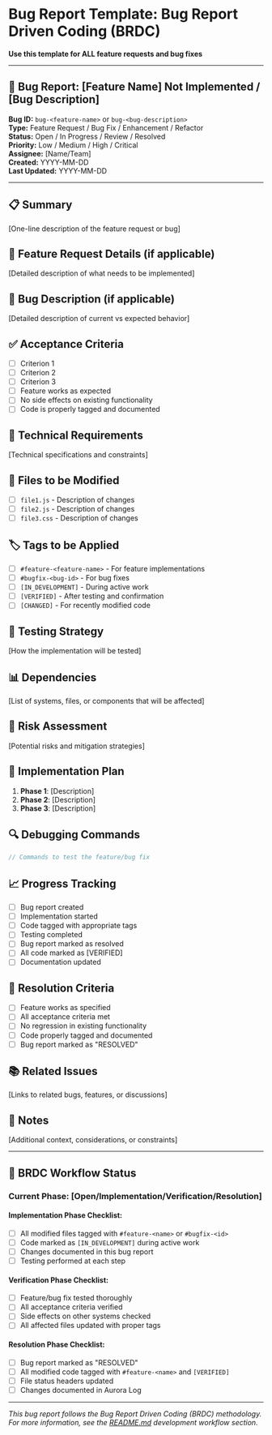 # Bug Report Template: Bug Report Driven Coding (BRDC)

**Use this template for ALL feature requests and bug fixes**

---

## 🐛 Bug Report: [Feature Name] Not Implemented / [Bug Description]

**Bug ID:** `bug-<feature-name>` or `bug-<bug-description>`  
**Type:** Feature Request / Bug Fix / Enhancement / Refactor  
**Status:** Open / In Progress / Review / Resolved  
**Priority:** Low / Medium / High / Critical  
**Assignee:** [Name/Team]  
**Created:** YYYY-MM-DD  
**Last Updated:** YYYY-MM-DD  

---

## 📋 Summary
[One-line description of the feature request or bug]

## 🎯 Feature Request Details (if applicable)
[Detailed description of what needs to be implemented]

## 🐛 Bug Description (if applicable)
[Detailed description of current vs expected behavior]

## ✅ Acceptance Criteria
- [ ] Criterion 1
- [ ] Criterion 2
- [ ] Criterion 3
- [ ] Feature works as expected
- [ ] No side effects on existing functionality
- [ ] Code is properly tagged and documented

## 🔧 Technical Requirements
[Technical specifications and constraints]

## 📁 Files to be Modified
- [ ] `file1.js` - Description of changes
- [ ] `file2.js` - Description of changes
- [ ] `file3.css` - Description of changes

## 🏷️ Tags to be Applied
- [ ] `#feature-<feature-name>` - For feature implementations
- [ ] `#bugfix-<bug-id>` - For bug fixes
- [ ] `[IN_DEVELOPMENT]` - During active work
- [ ] `[VERIFIED]` - After testing and confirmation
- [ ] `[CHANGED]` - For recently modified code

## 🧪 Testing Strategy
[How the implementation will be tested]

## 📊 Dependencies
[List of systems, files, or components that will be affected]

## 🚨 Risk Assessment
[Potential risks and mitigation strategies]

## 📝 Implementation Plan
1. **Phase 1**: [Description]
2. **Phase 2**: [Description]
3. **Phase 3**: [Description]

## 🔍 Debugging Commands
```javascript
// Commands to test the feature/bug fix
```

## 📈 Progress Tracking
- [ ] Bug report created
- [ ] Implementation started
- [ ] Code tagged with appropriate tags
- [ ] Testing completed
- [ ] Bug report marked as resolved
- [ ] All code marked as [VERIFIED]
- [ ] Documentation updated

## 🎯 Resolution Criteria
- [ ] Feature works as specified
- [ ] All acceptance criteria met
- [ ] No regression in existing functionality
- [ ] Code properly tagged and documented
- [ ] Bug report marked as "RESOLVED"

## 📚 Related Issues
[Links to related bugs, features, or discussions]

## 🌟 Notes
[Additional context, considerations, or constraints]

---

## 🔄 BRDC Workflow Status

### Current Phase: [Open/Implementation/Verification/Resolution]

#### Implementation Phase Checklist:
- [ ] All modified files tagged with `#feature-<name>` or `#bugfix-<id>`
- [ ] Code marked as `[IN_DEVELOPMENT]` during active work
- [ ] Changes documented in this bug report
- [ ] Testing performed at each step

#### Verification Phase Checklist:
- [ ] Feature/bug fix tested thoroughly
- [ ] All acceptance criteria verified
- [ ] Side effects on other systems checked
- [ ] All affected files updated with proper tags

#### Resolution Phase Checklist:
- [ ] Bug report marked as "RESOLVED"
- [ ] All modified code tagged with `#feature-<name>` and `[VERIFIED]`
- [ ] File status headers updated
- [ ] Changes documented in Aurora Log

---

*This bug report follows the Bug Report Driven Coding (BRDC) methodology. For more information, see the [README.md](README.md) development workflow section.*

